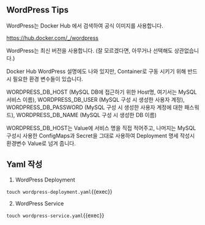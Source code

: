 ## WordPress Tips

WordPress는 Docker Hub 에서 검색하여 공식 이미지를 사용합니다.

https://hub.docker.com/_/wordpress

WordPress는 최신 버전을 사용합니다. (잘 모르겠다면, 아무거나 선택해도 상관없습니다.)

Docker Hub WordPress 설명에도 나와 있지만, Container로 구동 시키기 위해 반드시 필요한 환경 변수들이 있습니다.

WORDPRESS_DB_HOST (MySQL DB에 접근하기 위한 Host명, 여기서는 MySQL 서비스 이름), WORDPRESS_DB_USER (MySQL 구성 시 생성한 사용자 계정), WORDPRESS_DB_PASSWORD (MySQL 구성 시 생성한 사용자 계정에 대한 패스워드), WORDPRESS_DB_NAME (MySQL 구성 시 생성한 DB 이름)

WORDPRESS_DB_HOST는 Value에 서비스 명을 직접 적어주고, 나머지는 MySQL 구성시 사용한 ConfigMaps과 Secret을 그대로 사용하여 Deployment 명세 작성시 환경변수 Value로 넘겨 줍니다.


## Yaml 작성

1. WordPress Deployment

`touch wordpress-deployment.yaml`{{exec}}

2. WordPress Service

`touch wordpress-service.yaml`{{exec}}
